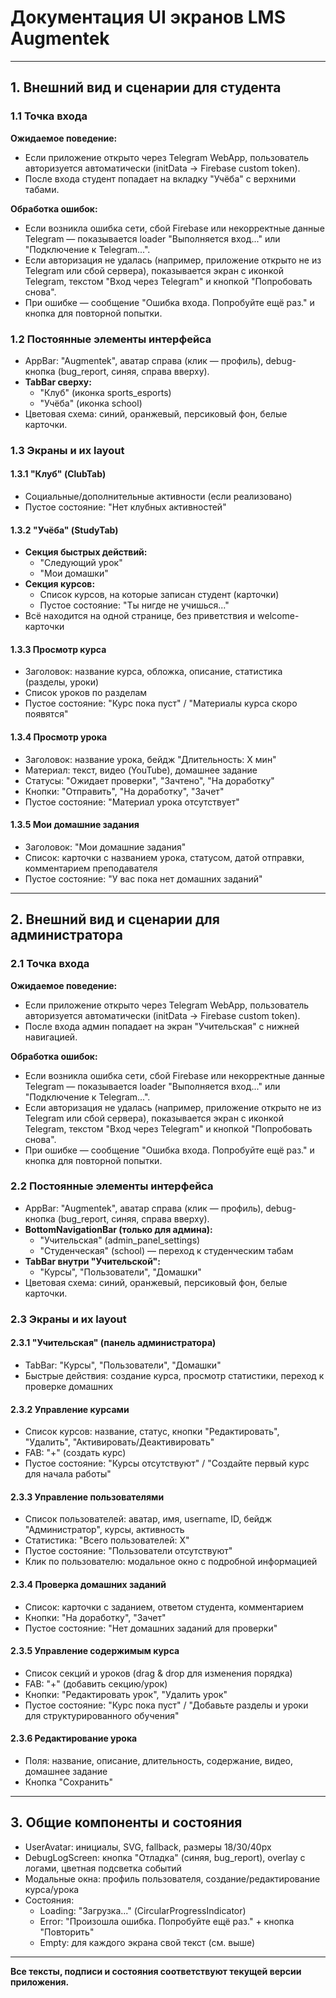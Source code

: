 # Документация UI экранов LMS Augmentek

---

## 1. Внешний вид и сценарии для студента

### 1.1 Точка входа
**Ожидаемое поведение:**
- Если приложение открыто через Telegram WebApp, пользователь авторизуется автоматически (initData → Firebase custom token).
- После входа студент попадает на вкладку "Учёба" с верхними табами.

**Обработка ошибок:**
- Если возникла ошибка сети, сбой Firebase или некорректные данные Telegram — показывается loader "Выполняется вход..." или "Подключение к Telegram...".
- Если авторизация не удалась (например, приложение открыто не из Telegram или сбой сервера), показывается экран с иконкой Telegram, текстом "Вход через Telegram" и кнопкой "Попробовать снова".
- При ошибке — сообщение "Ошибка входа. Попробуйте ещё раз." и кнопка для повторной попытки.

### 1.2 Постоянные элементы интерфейса
- AppBar: "Augmentek", аватар справа (клик — профиль), debug-кнопка (bug_report, синяя, справа вверху).
- **TabBar сверху:**
  - "Клуб" (иконка sports_esports)
  - "Учёба" (иконка school)
- Цветовая схема: синий, оранжевый, персиковый фон, белые карточки.

### 1.3 Экраны и их layout

#### 1.3.1 "Клуб" (ClubTab)
- Социальные/дополнительные активности (если реализовано)
- Пустое состояние: "Нет клубных активностей"

#### 1.3.2 "Учёба" (StudyTab)
- **Секция быстрых действий:**
  - "Следующий урок"
  - "Мои домашки"
- **Секция курсов:**
  - Список курсов, на которые записан студент (карточки)
  - Пустое состояние: "Ты нигде не учишься..."
- Всё находится на одной странице, без приветствия и welcome-карточки

#### 1.3.3 Просмотр курса
- Заголовок: название курса, обложка, описание, статистика (разделы, уроки)
- Список уроков по разделам
- Пустое состояние: "Курс пока пуст" / "Материалы курса скоро появятся"

#### 1.3.4 Просмотр урока
- Заголовок: название урока, бейдж "Длительность: X мин"
- Материал: текст, видео (YouTube), домашнее задание
- Статусы: "Ожидает проверки", "Зачтено", "На доработку"
- Кнопки: "Отправить", "На доработку", "Зачет"
- Пустое состояние: "Материал урока отсутствует"

#### 1.3.5 Мои домашние задания
- Заголовок: "Мои домашние задания"
- Список: карточки с названием урока, статусом, датой отправки, комментарием преподавателя
- Пустое состояние: "У вас пока нет домашних заданий"

---

## 2. Внешний вид и сценарии для администратора

### 2.1 Точка входа
**Ожидаемое поведение:**
- Если приложение открыто через Telegram WebApp, пользователь авторизуется автоматически (initData → Firebase custom token).
- После входа админ попадает на экран "Учительская" с нижней навигацией.

**Обработка ошибок:**
- Если возникла ошибка сети, сбой Firebase или некорректные данные Telegram — показывается loader "Выполняется вход..." или "Подключение к Telegram...".
- Если авторизация не удалась (например, приложение открыто не из Telegram или сбой сервера), показывается экран с иконкой Telegram, текстом "Вход через Telegram" и кнопкой "Попробовать снова".
- При ошибке — сообщение "Ошибка входа. Попробуйте ещё раз." и кнопка для повторной попытки.

### 2.2 Постоянные элементы интерфейса
- AppBar: "Augmentek", аватар справа (клик — профиль), debug-кнопка (bug_report, синяя, справа вверху).
- **BottomNavigationBar (только для админа):**
  - "Учительская" (admin_panel_settings)
  - "Студенческая" (school) — переход к студенческим табам
- **TabBar внутри "Учительской":**
  - "Курсы", "Пользователи", "Домашки"
- Цветовая схема: синий, оранжевый, персиковый фон, белые карточки.

### 2.3 Экраны и их layout

#### 2.3.1 "Учительская" (панель администратора)
- TabBar: "Курсы", "Пользователи", "Домашки"
- Быстрые действия: создание курса, просмотр статистики, переход к проверке домашних

#### 2.3.2 Управление курсами
- Список курсов: название, статус, кнопки "Редактировать", "Удалить", "Активировать/Деактивировать"
- FAB: "+" (создать курс)
- Пустое состояние: "Курсы отсутствуют" / "Создайте первый курс для начала работы"

#### 2.3.3 Управление пользователями
- Список пользователей: аватар, имя, username, ID, бейдж "Администратор", курсы, активность
- Статистика: "Всего пользователей: X"
- Пустое состояние: "Пользователи отсутствуют"
- Клик по пользователю: модальное окно с подробной информацией

#### 2.3.4 Проверка домашних заданий
- Список: карточки с заданием, ответом студента, комментарием
- Кнопки: "На доработку", "Зачет"
- Пустое состояние: "Нет домашних заданий для проверки"

#### 2.3.5 Управление содержимым курса
- Список секций и уроков (drag & drop для изменения порядка)
- FAB: "+" (добавить секцию/урок)
- Кнопки: "Редактировать урок", "Удалить урок"
- Пустое состояние: "Курс пока пуст" / "Добавьте разделы и уроки для структурированного обучения"

#### 2.3.6 Редактирование урока
- Поля: название, описание, длительность, содержание, видео, домашнее задание
- Кнопка "Сохранить"

---

## 3. Общие компоненты и состояния

- UserAvatar: инициалы, SVG, fallback, размеры 18/30/40px
- DebugLogScreen: кнопка "Отладка" (синяя, bug_report), overlay с логами, цветная подсветка событий
- Модальные окна: профиль пользователя, создание/редактирование курса/урока
- Состояния:
  - Loading: "Загрузка..." (CircularProgressIndicator)
  - Error: "Произошла ошибка. Попробуйте ещё раз." + кнопка "Повторить"
  - Empty: для каждого экрана свой текст (см. выше)

---

**Все тексты, подписи и состояния соответствуют текущей версии приложения.** 
